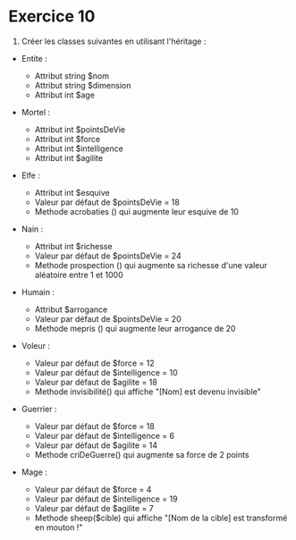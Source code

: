# Exercice 10

1. Créer les classes suivantes en utilisant l'héritage :
- Entite :
  - Attribut string $nom
  - Attribut string $dimension
  - Attribut int $age

- Mortel :
  - Attribut int $pointsDeVie
  - Attribut int $force
  - Attribut int $intelligence
  - Attribut int $agilite

- Elfe :
  - Attribut int $esquive
  - Valeur par défaut de $pointsDeVie = 18
  - Methode acrobaties () qui augmente leur esquive de 10

- Nain :
  - Attribut int $richesse
  - Valeur par défaut de $pointsDeVie = 24
  - Methode prospection () qui augmente sa richesse d'une valeur aléatoire entre 1 et 1000

- Humain :
  - Attribut $arrogance
  - Valeur par défaut de $pointsDeVie = 20
  - Methode mepris () qui augmente leur arrogance de 20

- Voleur :
  - Valeur par défaut de $force = 12
  - Valeur par défaut de $intelligence = 10
  - Valeur par défaut de $agilite = 18
  - Methode invisibilité() qui affiche "[Nom] est devenu invisible"

- Guerrier :
  - Valeur par défaut de $force = 18
  - Valeur par défaut de $intelligence = 6
  - Valeur par défaut de $agilite = 14
  - Methode criDeGuerre() qui augmente sa force de 2 points

- Mage :
  - Valeur par défaut de $force = 4
  - Valeur par défaut de $intelligence = 19
  - Valeur par défaut de $agilite = 7
  - Methode sheep($cible) qui affiche "[Nom de la cible] est transformé en mouton !"